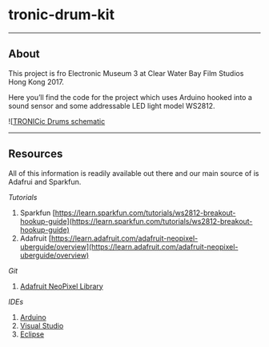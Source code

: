 # tronic-drum-kit 

----- 

## About 
This project is fro Electronic Museum 3 at Clear Water Bay Film Studios Hong Kong 2017. 

Here you’ll find the code for the project which uses Arduino hooked into a sound sensor and some addressable LED light model WS2812.

![[TRONICic Drums schematic](https://github.com/zipatrick/tronic-drum-kitmaster/images/tronic-schematic.png)

----- 

## Resources 
All of this information is readily available out there and our main source of is Adafrui and Sparkfun.

_Tutorials_ 
1. Sparkfun [https://learn.sparkfun.com/tutorials/ws2812-breakout-hookup-guide](https://learn.sparkfun.com/tutorials/ws2812-breakout-hookup-guide)
1. Adafruit [https://learn.adafruit.com/adafruit-neopixel-uberguide/overview](https://learn.adafruit.com/adafruit-neopixel-uberguide/overview)

_Git_ 
1. [Adafruit NeoPixel Library](https://github.com/adafruit/Adafruit_NeoPixel)

_IDEs_ 
1. [Arduino](https://www.arduino.cc/en/Main/Software)
1. [Visual Studio](http://playground.arduino.cc/Code/VisualStudio)
1. [Eclipse](http://playground.arduino.cc/Code/Eclipse)